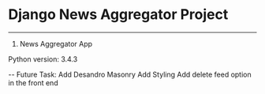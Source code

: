 # Django News Aggregator Project

---

1. News Aggregator App

Python version: 3.4.3

--
Future Task:
Add Desandro Masonry
Add Styling
Add delete feed option in the front end
